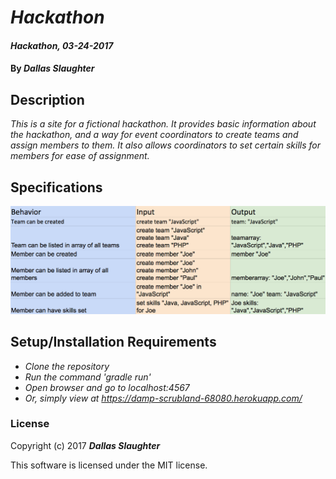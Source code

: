 # _Hackathon_

#### _Hackathon, 03-24-2017_

#### By _**Dallas Slaughter**_

## Description
_This is a site for a fictional hackathon. It provides basic information about the hackathon, and a way for event coordinators to create teams and assign members to them. It also allows coordinators to set certain skills for members for ease of assignment._

## Specifications

![bdd](bdd.png)

## Setup/Installation Requirements

* _Clone the repository_
* _Run the command 'gradle run'_
* _Open browser and go to localhost:4567_
* _Or, simply view at https://damp-scrubland-68080.herokuapp.com/_

### License

Copyright (c) 2017 **_Dallas Slaughter_**

This software is licensed under the MIT license.
